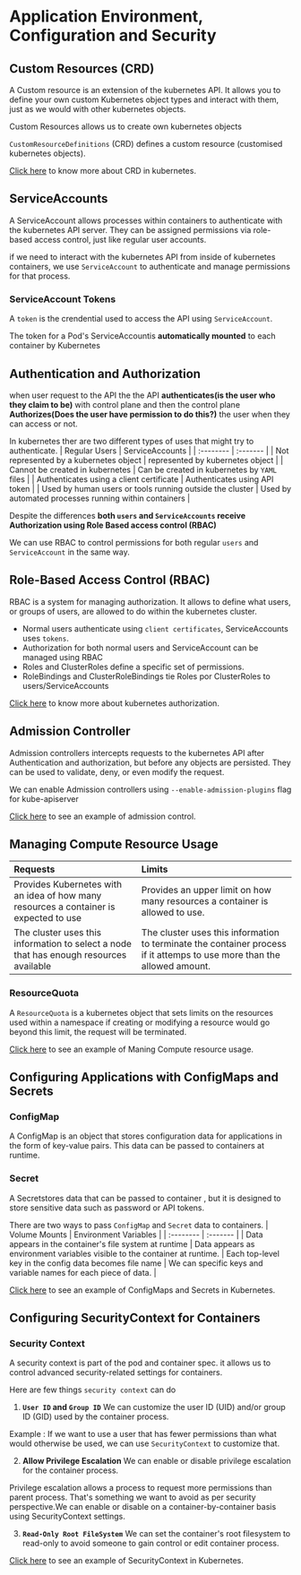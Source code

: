 # Application Environment, Configuration and Security
## Custom Resources (CRD)
A Custom resource is an  extension of the kubernetes API. It allows you to define your own custom Kubernetes object types and interact with them, just as we would with other kubernetes objects.

Custom Resources allows us to create own kubernetes objects 

`CustomResourceDefinitions` (CRD) defines a custom resource (customised kubernetes objects). 

[Click here](https://github.com/venkatavarunp/CKAD-Prep/blob/main/ApplicationEnvironment%2CConfigurationSecurity/Labs/CRD.md) to know more about CRD in kubernetes.
## ServiceAccounts
A ServiceAccount allows processes within containers to authenticate with the kubernetes API server. They can be assigned permissions via role-based access control, just like regular user accounts.

if we need to interact with the kubernetes API from inside of kubernetes containers, we use `ServiceAccount` to authenticate and manage permissions for that process.

### ServiceAccount Tokens
A `token` is the crendential used to access the API using `ServiceAccount`.

The token for a Pod's ServiceAccountis **automatically mounted** to each container by Kubernetes

## Authentication and Authorization
when user request to the API the the API **authenticates(is the user who they claim to be)** with control plane and then the control plane **Authorizes(Does the user have permission to do this?)** the user when they can access or not.

In kubernetes ther are two different types of uses that might try to authenticate. 
| Regular Users | ServiceAccounts | 
| :-------- | :------- | 
| Not represented by a kubernetes object | represented by kubernetes object | 
| Cannot be created in kubernetes | Can be created in kubernetes by `YAML` files | 
| Authenticates using a client certificate | Authenticates using API token |
| Used by human users or tools running outside the cluster | Used by automated processes running within containers |

Despite the differences **both `users` and `ServiceAccounts` receive Authorization using Role Based access control (RBAC)**

We can use RBAC to control permissions for both regular `users` and `ServiceAccount` in the same way.

## Role-Based Access Control (RBAC)
RBAC is a system for managing authorization. It allows to define what users, or groups of users, are allowed to do within the kubernetes cluster.

- Normal users authenticate using `client certificates`, ServiceAccounts uses `tokens`.
- Authorization for both normal users and ServiceAccount can be managed using RBAC
- Roles and ClusterRoles define a specific set of permissions.
- RoleBindings and ClusterRoleBindings tie Roles por ClusterRoles to users/ServiceAccounts

[Click here](https://github.com/venkatavarunp/CKAD-Prep/blob/main/ApplicationEnvironment%2CConfigurationSecurity/Labs/KubernetesAuth.md) to know more about kubernetes authorization.

## Admission Controller
Admission controllers intercepts requests to the kubernetes API after Authentication and authorization, but before any objects are persisted. They can be used to validate, deny, or even modify the request.

We can enable Admission controllers using `--enable-admission-plugins` flag for kube-apiserver

[Click here](https://github.com/venkatavarunp/CKAD-Prep/blob/main/ApplicationEnvironment%2CConfigurationSecurity/Labs/AdmissionControl.md) to see an example of admission control.

## Managing Compute Resource Usage
| Requests | Limits | 
| :-------- | :------- | 
| Provides Kubernetes with an idea of how many resources a container is expected to use | Provides an upper limit on how many resources a container is allowed to use.
| The cluster uses this information to select a node that has enough resources available | The cluster uses this information to terminate the container process if it attemps to use more than the allowed amount. |

### ResourceQuota
A `ResourceQuota` is a kubernetes object that sets limits on the resources used within a namespace if creating or modifying a resource would go beyond this limit, the request will be terminated.

[Click here](https://github.com/venkatavarunp/CKAD-Prep/blob/main/ApplicationEnvironment%2CConfigurationSecurity/Labs/ManagingCompute.md) to see an example of Maning Compute resource usage.

## Configuring Applications with ConfigMaps and Secrets 
### ConfigMap 
A ConfigMap is an object that stores configuration data for applications in the form of key-value pairs. This data can be passed to containers at runtime.
### Secret 
A Secretstores data that can be passed to container , but it is designed to store sensitive data such as password or API tokens.

There are two ways to pass `ConfigMap` and `Secret` data to containers.
| Volume Mounts | Environment Variables | 
| :-------- | :------- | 
| Data appears in the container's file system at runtime | Data appears as environment variables visible to the container at runtime.
| Each top-level key in the config data becomes file name | We can specific keys and variable names for each piece of data. |

[Click here](https://github.com/venkatavarunp/CKAD-Prep/blob/main/ApplicationEnvironment%2CConfigurationSecurity/Labs/ConfigMaps.md) to see an example of ConfigMaps and Secrets in Kubernetes.

## Configuring SecurityContext for Containers 
### Security Context 
A security context is part of the pod and container spec. it allows us to control advanced security-related settings for containers.

Here are few things `security context` can do
1. **`User ID` and `Group ID`**
We can customize the user ID (UID) and/or group ID (GID) used by the container process.

Example : If we want to use a user that has fewer permissions than what would otherwise be used, we can use `SecurityContext` to customize that.

2. **Allow Privilege Escalation**
We can enable or disable privilege escalation for the container process.

Privilege escalation allows a process to request more permissions than parent process. That's something we want to avoid as per security perspective.We can enable or disable on a container-by-container basis using SecurityContext settings.

3. **`Read-Only Root FileSystem`**
We can set the container's root filesystem to read-only to avoid someone to gain control or edit container process.

[Click here](https://github.com/venkatavarunp/CKAD-Prep/blob/main/ApplicationEnvironment%2CConfigurationSecurity/Labs/SecurityContext.md) to see an example of SecurityContext in Kubernetes.
